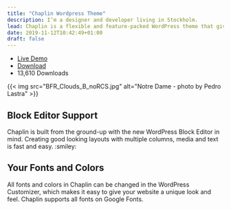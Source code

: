 ```yaml
---
title: "Chaplin Wordpress Theme"
description: I’m a designer and developer living in Stockholm.
lead: Chaplin is a flexible and feature-packed WordPress theme that gives you full control over your fonts and colors.
date: 2019-11-12T10:42:49+01:00
draft: false
---
```


<ul class="list-inline">
  <li class="list-inline-item"><a href="#">Live Demo</a></li>
  <li class="list-inline-item"><a href="#">Download</a></li>
  <li class="list-inline-item">13,610 Downloads</li>
</ul>

{{< img src="BFR_Clouds_B_noRCS.jpg" alt="Notre Dame - photo by Pedro Lastra" >}}

<div class="row">
  <div class="col-md-6">
    <h2 class="h3 mt-0">Block Editor Support</h2>
    <p>Chaplin is built from the ground-up with the new WordPress Block Editor in mind. Creating good looking layouts with multiple columns, media and text is fast and easy. :smiley:</p>
  </div>
  <div class="col-md-6">
    <h2 class="h3 mt-0">Your Fonts and Colors</h2>
    <p>All fonts and colors in Chaplin can be changed in the WordPress Customizer, which makes it easy to give your website a unique look and feel. Chaplin supports all fonts on Google Fonts.</p>
  </div>
</div>
